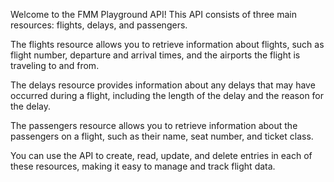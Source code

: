 Welcome to the FMM Playground API! This API consists of three main resources: flights, delays, and passengers.

The flights resource allows you to retrieve information about flights, such as flight number, departure and arrival times, and the airports the flight is traveling to and from.

The delays resource provides information about any delays that may have occurred during a flight, including the length of the delay and the reason for the delay.

The passengers resource allows you to retrieve information about the passengers on a flight, such as their name, seat number, and ticket class.

You can use the API to create, read, update, and delete entries in each of these resources, making it easy to manage and track flight data.
